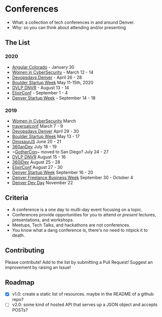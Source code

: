 # Conferences

- What: a collection of tech conferences in and around Denver.
- Why: so you can think about attending and/or presenting

## The List

### 2020
- [Angular Colorado](https://angularcolorado.com/) - January 30
- [Women in CyberSecurity](https://www.wicys.org/conference) - March 12 - 14
- [Devopsdays Denver](https://devopsdays.org/events/2020-denver/welcome/) - April 26 - 28
- [Boulder Startup Week](https://boulderstartupweek.com/) May 11-15th, 2020
- [DVLP DNVR](https://developdenver.org) - August 13 - 14
- [ElixirConf](https://elixirconf.com/) - September 1 - 4
- [Denver Startup Week](https://www.denverstartupweek.org/) - September 14 - 18

### 2019
- [Women in CyberSecurity](https://www.wicys.org/conference) March
- [traversalconf](https://traversalconf.com/) March 7 - 9
- [Devopsdays Denver](https://devopsdays.org/events/2019-denver/welcome/) April 29 - 30
- [Boulder Startup Week](https://boulderstartupweek.com/) May 13 - 17
- [DinosaurJS](https://www.dinosaurjs.org/) June 20 - 21
- [360anDev](http://360andev.com/) July 18 - 19
- ~[GotherCon](https://www.gophercon.com/)~ moved to San Diego? July 24 - 27
- [DVLP DNVR](https://developdenver.org/) August 15 - 16
- [360iDev](https://360idev.com/) August 25 - 28
- [ElixirConf](https://elixirconf.com/2019) August 27 - 30
- [Denver Startup Week](https://www.denverstartupweek.org/) September 16 - 20
- [Denver Freelance Business Week](https://freelancebusinessweek.com/denver/) September 30 - October 4
- [Denver Dev Day](https://denverdevday.github.io/nov-2019/) November 22

## Criteria

- A conference is a one day to multi-day event focusing on a topic.
- Conferences provide opportunities for you to attend *or present* lectures, presentations, and workshops.
- Meetups, Tech Talks, and hackathons are not conferences.
- You know what a dang conference is, there's no need to nitpick it to death.

## Contributing

Please contribute! Add to the list by submitting a Pull Request! Suggest an improvement by raising an Issue!

## Roadmap

- [x] v1.0: create a static list of resources. maybe in the README of a github repo?
- [ ] v2.0: some kind of hosted API that serves up a JSON object and accepts POSTs?
